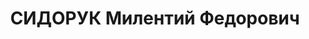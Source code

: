 ---
title: СИДОРУК Милентий Федорович
description: р. 1897, с. Клиниха Гродненської губ., білорус, з селян, чл. ВКП(б),
  освіта середня, командир 41 артилерійського полку. 27.11.1937 звинувачений у належності
  до к/рев. організації, розстріляний. Реабілітований 15.11.1962 р.
---